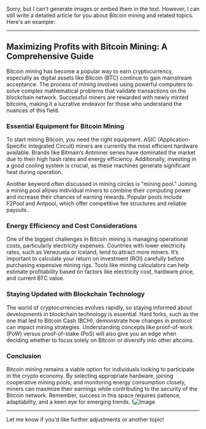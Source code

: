 Sorry, but I can't generate images or embed them in the text. However, I can still write a detailed article for you about Bitcoin mining and related topics. Here's an example:

---

## Maximizing Profits with Bitcoin Mining: A Comprehensive Guide

Bitcoin mining has become a popular way to earn cryptocurrency, especially as digital assets like Bitcoin (BTC) continue to gain mainstream acceptance. The process of mining involves using powerful computers to solve complex mathematical problems that validate transactions on the blockchain network. Successful miners are rewarded with newly minted bitcoins, making it a lucrative endeavor for those who understand the nuances of this field.

### Essential Equipment for Bitcoin Mining

To start mining Bitcoin, you need the right equipment. ASIC (Application-Specific Integrated Circuit) miners are currently the most efficient hardware available. Brands like Bitmain’s Antminer series have dominated the market due to their high hash rates and energy efficiency. Additionally, investing in a good cooling system is crucial, as these machines generate significant heat during operation. 

Another keyword often discussed in mining circles is "mining pool." Joining a mining pool allows individual miners to combine their computing power and increase their chances of earning rewards. Popular pools include F2Pool and Antpool, which offer competitive fee structures and reliable payouts.

### Energy Efficiency and Cost Considerations

One of the biggest challenges in Bitcoin mining is managing operational costs, particularly electricity expenses. Countries with lower electricity rates, such as Venezuela or Iceland, tend to attract more miners. It’s important to calculate your return on investment (ROI) carefully before purchasing expensive mining rigs. Tools like mining calculators can help estimate profitability based on factors like electricity cost, hardware price, and current BTC value.

### Staying Updated with Blockchain Technology

The world of cryptocurrencies evolves rapidly, so staying informed about developments in blockchain technology is essential. Hard forks, such as the one that led to Bitcoin Cash (BCH), demonstrate how changes in protocol can impact mining strategies. Understanding concepts like proof-of-work (PoW) versus proof-of-stake (PoS) will also give you an edge when deciding whether to focus solely on Bitcoin or diversify into other altcoins.

### Conclusion

Bitcoin mining remains a viable option for individuals looking to participate in the crypto economy. By selecting appropriate hardware, joining cooperative mining pools, and monitoring energy consumption closely, miners can maximize their earnings while contributing to the security of the Bitcoin network. Remember, success in this space requires patience, adaptability, and a keen eye for emerging trends. !![Image](https://github.com/user-attachments/assets/057c907c-805e-4310-a052-f5031067f3de)

--- 

Let me know if you'd like further adjustments or another topic!